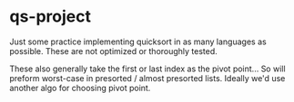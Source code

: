 # qs-project
Just some practice implementing quicksort in as many languages as possible. These are not optimized or thoroughly tested.

These also generally take the first or last index as the pivot point... So will preform worst-case in presorted / almost presorted lists. Ideally we'd use another algo for choosing pivot point.
